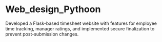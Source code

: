 # Web_design_Pythoon
Developed a Flask-based timesheet website with features for employee time tracking, manager ratings, and implemented secure finalization to prevent post-submission changes.
